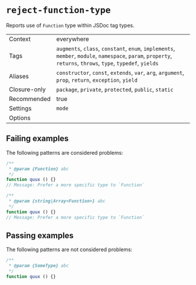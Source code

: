 <a name="user-content-reject-function-type"></a>
<a name="reject-function-type"></a>
# <code>reject-function-type</code>

Reports use of `Function` type within JSDoc tag types.

|||
|---|---|
|Context|everywhere|
|Tags|`augments`, `class`, `constant`, `enum`, `implements`, `member`, `module`, `namespace`, `param`, `property`, `returns`, `throws`, `type`, `typedef`, `yields`|
|Aliases|`constructor`, `const`, `extends`, `var`, `arg`, `argument`, `prop`, `return`, `exception`, `yield`|
|Closure-only|`package`, `private`, `protected`, `public`, `static`|
|Recommended|true|
|Settings|`mode`|
|Options||

<a name="user-content-reject-function-type-failing-examples"></a>
<a name="reject-function-type-failing-examples"></a>
## Failing examples

The following patterns are considered problems:

````ts
/**
 * @param {Function} abc
 */
function quux () {}
// Message: Prefer a more specific type to `Function`

/**
 * @param {string|Array<Function>} abc
 */
function quux () {}
// Message: Prefer a more specific type to `Function`
````



<a name="user-content-reject-function-type-passing-examples"></a>
<a name="reject-function-type-passing-examples"></a>
## Passing examples

The following patterns are not considered problems:

````ts
/**
 * @param {SomeType} abc
 */
function quux () {}
````

